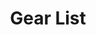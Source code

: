 ---
layout: page
title: Gear List
description: List of equipment I use 
image: assets/images/pic16.jpg
nav-menu: true
---